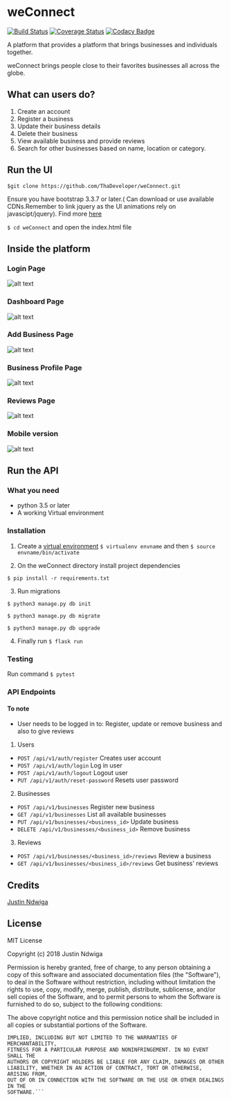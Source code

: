 # weConnect

[![Build Status](https://travis-ci.org/ThaDeveloper/weConnect.svg?branch=challenge3)](https://travis-ci.org/ThaDeveloper/weConnect)
[![Coverage Status](https://coveralls.io/repos/github/ThaDeveloper/weConnect/badge.svg?branch=challenge2)](https://coveralls.io/github/ThaDeveloper/weConnect?branch=challenge3)
[![Codacy Badge](https://api.codacy.com/project/badge/Grade/cfc7addc7b1b4fbc90574ab6f4192dde)](https://www.codacy.com/app/ThaDeveloper/weConnect?utm_source=github.com&amp;utm_medium=referral&amp;utm_content=ThaDeveloper/weConnect&amp;utm_campaign=Badge_Grade)

A platform that provides a platform that brings businesses and individuals together.

weConnect brings people close to their favorites businesses all across the globe.

## What can users do?

1. Create an account
2. Register a business
3. Update their business details
4. Delete their business
5. View available business and provide reviews
6. Search for other businesses based on name, location or category.

##  Run the UI

`$git clone https://github.com/ThaDeveloper/weConnect.git`

Ensure you have bootstrap 3.3.7 or later.( Can download or use available CDNs.Remember to link jquery as the UI animations rely on javascipt/jquery). Find more [here](http://getbootstrap.com)

`$ cd weConnect` and open the index.html file

## Inside the platform

### Login Page 

![alt text](https://github.com/ThaDeveloper/weConnect/blob/challenge1/designs/documentation/snapshots/login.png "Login Page")

### Dashboard Page

![alt text](https://github.com/ThaDeveloper/weConnect/blob/challenge1/designs/documentation/snapshots/dashboard.png "User Registration page")

### Add Business Page

![alt text](https://github.com/ThaDeveloper/weConnect/blob/challenge1/designs/documentation/snapshots/add_business.png "Add business page")


### Business Profile Page

![alt text](https://github.com/ThaDeveloper/weConnect/blob/challenge1/designs/documentation/snapshots/business.png "Dashboard")


### Reviews Page

![alt text](https://github.com/ThaDeveloper/weConnect/blob/challenge1/designs/documentation/snapshots/reviews.png "Business profile page")

### Mobile version

![alt text](https://github.com/ThaDeveloper/weConnect/blob/challenge1/designs/documentation/snapshots/mobile_version.png "Mobile version")


## Run the API
### What you need
- python 3.5 or later
- A working Virtual environment

### Installation
1. Create a [virtual environment](http://www.pythonforbeginners.com/basics/how-to-use-python-virtualenv)
`$ virtualenv envname` and then `$ source envname/bin/activate`

2. On the weConnect directory install project dependencies

`$ pip install -r requirements.txt`

3. Run migrations
```
$ python3 manage.py db init

$ python3 manage.py db migrate

$ python3 manage.py db upgrade
```

4. Finally run `$ flask run`

### Testing
Run command 
`$ pytest`

### API Endpoints
#### To note
- User needs to be logged in to: Register, update or remove business and also to give reviews
1. Users 
- `POST /api/v1/auth/register` Creates user account
- `POST /api/v1/auth/login` Log in user
- `POST /api/v1/auth/logout` Logout user
- `PUT /api/v1/auth/reset-password` Resets user password
2. Businesses
- `POST /api/v1/businesses` Register new business
- `GET /api/v1/businesses` List all available businesses
- `PUT /api/v1/businesses/<business_id>` Update business 
- `DELETE /api/v1/businesses/<business_id>` Remove business
3. Reviews
- `POST /api/v1/businesses/<business_id>/reviews` Review a business
- `GET /api/v1/businesses/<business_id>/reviews` Get business' reviews


## Credits
[Justin Ndwiga](https://github.com/ThaDeveloper)

## License

MIT License

Copyright (c) 2018 Justin Ndwiga

Permission is hereby granted, free of charge, to any person obtaining a copy
of this software and associated documentation files (the "Software"), to deal
in the Software without restriction, including without limitation the rights
to use, copy, modify, merge, publish, distribute, sublicense, and/or sell
copies of the Software, and to permit persons to whom the Software is
furnished to do so, subject to the following conditions:

The above copyright notice and this permission notice shall be included in all
copies or substantial portions of the Software.

```THE SOFTWARE IS PROVIDED "AS IS", WITHOUT WARRANTY OF ANY KIND, EXPRESS OR
IMPLIED, INCLUDING BUT NOT LIMITED TO THE WARRANTIES OF MERCHANTABILITY,
FITNESS FOR A PARTICULAR PURPOSE AND NONINFRINGEMENT. IN NO EVENT SHALL THE
AUTHORS OR COPYRIGHT HOLDERS BE LIABLE FOR ANY CLAIM, DAMAGES OR OTHER
LIABILITY, WHETHER IN AN ACTION OF CONTRACT, TORT OR OTHERWISE, ARISING FROM,
OUT OF OR IN CONNECTION WITH THE SOFTWARE OR THE USE OR OTHER DEALINGS IN THE
SOFTWARE.```


